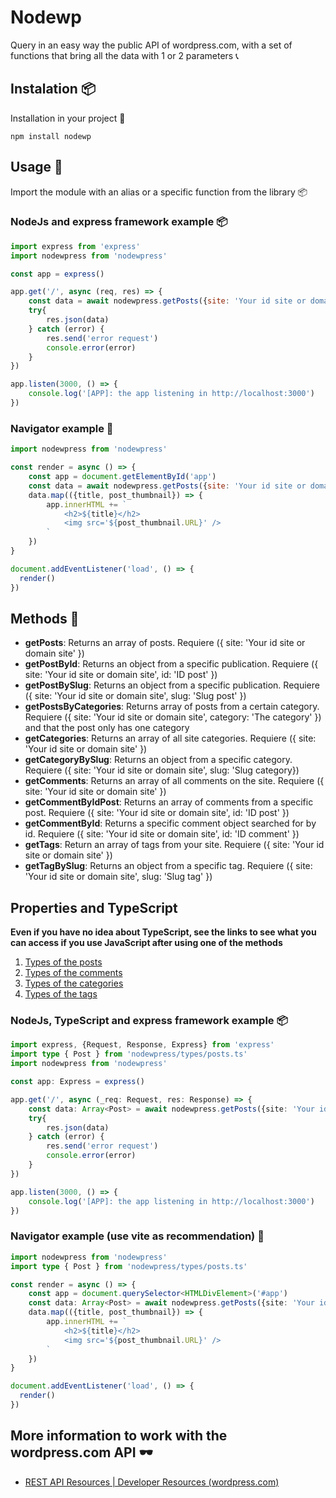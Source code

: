 # Nodewp

Query in an easy way the public API of wordpress.com, with a set of functions that bring all the data with 1 or 2 parameters 📞

## Instalation 📦

Installation in your project 📁
```console
npm install nodewp
```

## Usage 🎯

Import the module with an alias or a specific function from the library 📦

### NodeJs and express framework example 📦

```javascript
import express from 'express'
import nodewpress from 'nodewpress'

const app = express()

app.get('/', async (req, res) => {
    const data = await nodewpress.getPosts({site: 'Your id site or domain site'})
    try{
        res.json(data)
    } catch (error) {
        res.send('error request')
        console.error(error)
    }
})

app.listen(3000, () => {
    console.log('[APP]: the app listening in http://localhost:3000')
})
```

### Navigator example  🔎

```javascript
import nodewpress from 'nodewpress'

const render = async () => {
    const app = document.getElementById('app')
    const data = await nodewpress.getPosts({site: 'Your id site or domain site'})
    data.map(({title, post_thumbnail}) => {
        app.innerHTML += `
        	<h2>${title}</h2>
        	<img src='${post_thumbnail.URL}' />
        `
    })
}

document.addEventListener('load', () => {
  render()
})

```

## Methods 🧩

- **getPosts**: Returns an array of  posts. Requiere ({ site: 'Your id site or domain site' })
- **getPostById**: Returns an object from a specific publication. Requiere ({ site: 'Your id site or domain site', id: 'ID post' })
- **getPostBySlug**:  Returns an object from a specific publication. Requiere ({ site: 'Your id site or domain site', slug: 'Slug post' })
- **getPostsByCategories**: Returns array of posts from a certain category. Requiere ({ site: 'Your id site or domain site', category: 'The category' }) and that the post only has one category
- **getCategories**: Returns an array of all site categories. Requiere ({ site: 'Your id site or domain site' })
- **getCategoryBySlug**: Returns an object from a specific category. Requiere ({ site: 'Your id site or domain site', slug: 'Slug category})
- **getComments**: Returns an array of all comments on the site. Requiere ({ site: 'Your id site or domain site' })
- **getCommentByIdPost**: Returns an array of comments from a specific post. Requiere ({ site: 'Your id site or domain site', id: 'ID post' })
- **getCommentById**: Returns a specific comment object searched for by id. Requiere ({ site: 'Your id site or domain site', id: 'ID comment' })
- **getTags**: Return an array of tags from your site. Requiere ({ site: 'Your id site or domain site' })
- **getTagBySlug**: Returns an object from a specific tag. Requiere ({ site: 'Your id site or domain site', slug: 'Slug tag'  })

## Properties and TypeScript

**Even if you have no idea about TypeScript, see the links to see what you can access if you use JavaScript after using one of the methods**

1. [Types of the posts](https://github.com/alexandermontillarivera/nodewpress/blob/master/types/posts.ts)
2. [Types of the comments](https://github.com/alexandermontillarivera/nodewpress/blob/master/types/comments.ts)
3. [Types of the categories](https://github.com/alexandermontillarivera/nodewpress/blob/master/types/categories.ts)
4. [Types of the tags](https://github.com/alexandermontillarivera/nodewpress/blob/master/types/tags.ts)


### NodeJs, TypeScript and express framework example 📦

```typescript
import express, {Request, Response, Express} from 'express'
import type { Post } from 'nodewpress/types/posts.ts' 
import nodewpress from 'nodewpress'

const app: Express = express()

app.get('/', async (_req: Request, res: Response) => {
    const data: Array<Post> = await nodewpress.getPosts({site: 'Your id site or domain site'})
    try{
        res.json(data)
    } catch (error) {
        res.send('error request')
        console.error(error)
    }
})

app.listen(3000, () => {
    console.log('[APP]: the app listening in http://localhost:3000')
})
```

### Navigator example  (use vite as recommendation) 🔎 

```typescript
import nodewpress from 'nodewpress'
import type { Post } from 'nodewpress/types/posts.ts'

const render = async () => {
    const app = document.querySelector<HTMLDivElement>('#app')
    const data: Array<Post> = await nodewpress.getPosts({site: 'Your id site or domain site'})
    data.map(({title, post_thumbnail}) => {
        app.innerHTML += `
        	<h2>${title}</h2>
        	<img src='${post_thumbnail.URL}' />
        `
    })
}

document.addEventListener('load', () => {
  render()
})

```

## More information to work with the wordpress.com API 🕶

- [REST API Resources | Developer Resources (wordpress.com)](https://developer.wordpress.com/docs/api/)
